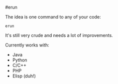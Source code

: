 #erun

The idea is one command to any of your code:
```
erun
```
It's still very crude and needs a lot of improvements.

Currently works with:
- Java
- Python
- C/C++
- PHP
- Elisp (duh!)
